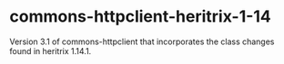 # commons-httpclient-heritrix-1-14
Version 3.1 of commons-httpclient that incorporates the class changes found in heritrix 1.14.1.
